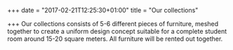 +++
date = "2017-02-21T12:25:30+01:00"
title = "Our collections"

+++
Our collections consists of 5-6 different pieces of furniture, meshed together to create a uniform design concept suitable for a complete student room around 15-20 square meters. All furniture will be rented out together.